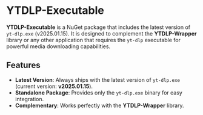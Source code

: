 # YTDLP-Executable  

**YTDLP-Executable** is a NuGet package that includes the latest version of `yt-dlp.exe` (v2025.01.15). It is designed to complement the **YTDLP-Wrapper** library or any other application that requires the `yt-dlp` executable for powerful media downloading capabilities.  

## Features  
- **Latest Version**: Always ships with the latest version of `yt-dlp.exe` (current version: **v2025.01.15**).  
- **Standalone Package**: Provides only the `yt-dlp.exe` binary for easy integration.  
- **Complementary**: Works perfectly with the **YTDLP-Wrapper** library.  
